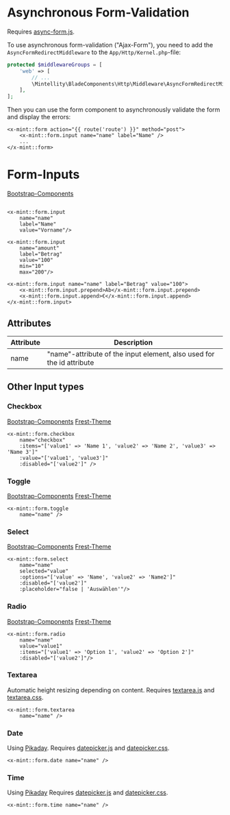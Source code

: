 # Asynchronous Form-Validation
Requires [async-form.js](../resources/js/async-form.js).

To use asynchronous form-validation ("Ajax-Form"), you need to add the `AsyncFormRedirectMiddleware` to the `App/Http/Kernel.php`-file:

```php
protected $middlewareGroups = [
    'web' => [
        // ...
        \Mintellity\BladeComponents\Http\Middleware\AsyncFormRedirectMiddleware::class
    ],
];
```

Then you can use the form component to asynchronously validate the form and display the errors:

```bladehtml
<x-mint::form action="{{ route('route') }}" method="post">
    <x-mint::form.input name="name" label="Name" />
    ...
</x-mint::form>
```

# Form-Inputs
[Bootstrap-Components](https://getbootstrap.com/docs/5.3/forms/overview/)

```bladehtml

<x-mint::form.input
    name="name"
    label="Name"
    value="Vorname"/>

<x-mint::form.input
    name="amount"
    label="Betrag"
    value="100"
    min="10"
    max="200"/>

<x-mint::form.input name="name" label="Betrag" value="100">
    <x-mint::form.input.prepend>Ab</x-mint::form.input.prepend>
    <x-mint::form.input.append>€</x-mint::form.input.append>
</x-mint::form.input>
```
## Attributes

| Attribute | Description                                                           |
|-----------|-----------------------------------------------------------------------|
| name      | "name"-attribute of the input element, also used for the id attribute |

## Other Input types

### Checkbox
[Bootstrap-Components](https://getbootstrap.com/docs/5.3/forms/checks-radios/)
[Frest-Theme](https://demos.pixinvent.com/frest-html-admin-template/html/vertical-menu-template-bordered/forms-basic-inputs.html#defaultCheck1)

```bladehtml
<x-mint::form.checkbox
    name="checkbox"
    :items="['value1' => 'Name 1', 'value2' => 'Name 2', 'value3' => 'Name 3']"
    :value="['value1', 'value3']"
    :disabled="['value2']" />
```

### Toggle
[Bootstrap-Components](https://getbootstrap.com/docs/5.3/forms/checks-radios/#switches)
[Frest-Theme](https://demos.pixinvent.com/frest-html-admin-template/html/vertical-menu-template-bordered/forms-basic-inputs.html#flexSwitchCheckDefault)

```bladehtml
<x-mint::form.toggle
    name="name" />
```

### Select
[Bootstrap-Components](https://getbootstrap.com/docs/5.3/forms/select/)
[Frest-Theme](https://demos.pixinvent.com/frest-html-admin-template/html/vertical-menu-template-bordered/forms-basic-inputs.html#exampleFormControlSelect1)

```bladehtml
<x-mint::form.select
    name="name"
    selected="value"
    :options="['value' => 'Name', 'value2' => 'Name2']"
    :disabled="['value2']"
    :placeholder="false | 'Auswählen'"/>
```

### Radio
[Bootstrap-Components](https://getbootstrap.com/docs/5.3/forms/checks-radios/#radios)
[Frest-Theme](https://demos.pixinvent.com/frest-html-admin-template/html/vertical-menu-template-bordered/forms-basic-inputs.html#defaultRadio1)

```bladehtml
<x-mint::form.radio
    name="name"
    value="value1"
    :items="['value1' => 'Option 1', 'value2' => 'Option 2']"
    :disabled="['value2']"/>
```

### Textarea
Automatic height resizing depending on content.
Requires [textarea.js](../resources/js/textarea.js) and [textarea.css](../resources/css/textarea.css).

```bladehtml
<x-mint::form.textarea
    name="name" />
```

### Date
Using [Pikaday](https://github.com/Pikaday/Pikaday).
Requires [datepicker.js](../resources/js/datepicker.js) and [datepicker.css](../resources/css/datepicker.css).

```bladehtml
<x-mint::form.date name="name" />
```

### Time
Using [Pikaday](https://github.com/Pikaday/Pikaday)
Requires [datepicker.js](../resources/js/datepicker.js) and [datepicker.css](../resources/css/datepicker.css).

```bladehtml
<x-mint::form.time name="name" />
```

